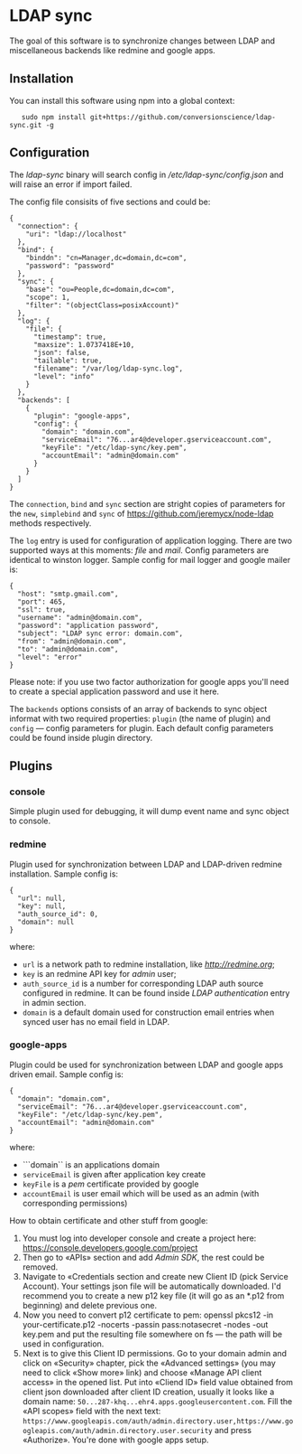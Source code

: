 LDAP sync
=========================

The goal of this software is to synchronize changes between LDAP and miscellaneous backends like redmine and google apps.

Installation
------------

You can install this software using npm into a global context:

       sudo npm install git+https://github.com/conversionscience/ldap-sync.git -g

Configuration
-------------

The *ldap-sync* binary will search config in */etc/ldap-sync/config.json* and will raise an error if import failed.

The config file consisits of five sections and could be:

    {
      "connection": {
        "uri": "ldap://localhost"
      },
      "bind": {
        "binddn": "cn=Manager,dc=domain,dc=com",
        "password": "password"
      },
      "sync": {
        "base": "ou=People,dc=domain,dc=com",
        "scope": 1,
        "filter": "(objectClass=posixAccount)"
      },
      "log": {
        "file": {
          "timestamp": true,
          "maxsize": 1.0737418E+10,
          "json": false,
          "tailable": true,
          "filename": "/var/log/ldap-sync.log",
          "level": "info"
        }
      },
      "backends": [
        {
          "plugin": "google-apps",
          "config": {
            "domain": "domain.com",
            "serviceEmail": "76...ar4@developer.gserviceaccount.com",
            "keyFile": "/etc/ldap-sync/key.pem",
            "accountEmail": "admin@domain.com"
          }
        }
      ]
    }

The ```connection```, ```bind``` and ```sync``` section are stright copies of parameters for the ```new```, ```simplebind``` and ```sync``` of https://github.com/jeremycx/node-ldap methods respectively.

The ```log``` entry is used for configuration of application logging. There are two supported ways at this moments: *file* and *mail*. Config parameters are identical to winston logger. Sample config for mail logger and google mailer is:

    {
      "host": "smtp.gmail.com",
      "port": 465,
      "ssl": true,
      "username": "admin@domain.com",
      "password": "application password",
      "subject": "LDAP sync error: domain.com",
      "from": "admin@domain.com",
      "to": "admin@domain.com",
      "level": "error"
    }

Please note: if you use two factor authorization for google apps you'll need to create a special application password and use it here.

The ```backends``` options consists of an array of backends to sync object informat with two required properties: ```plugin``` (the name of plugin) and ```config``` — config parameters for plugin. Each default config parameters could be found inside plugin directory.

Plugins
-------

### console

Simple plugin used for debugging, it will dump event name and sync object to console.

### redmine

Plugin used for synchronization between LDAP and LDAP-driven redmine installation. Sample config is:

    {
      "url": null,
      "key": null,
      "auth_source_id": 0,
      "domain": null
    }

where:
* ```url``` is a network path to redmine installation, like *http://redmine.org*;
* ```key``` is an redmine API key for *admin* user;
* ```auth_source_id``` is a number for corresponding LDAP auth source configured in redmine. It can be found inside *LDAP authentication* entry in admin section.
* ```domain``` is a default domain used for construction email entries when synced user has no email field in LDAP.

### google-apps

Plugin could be used for synchronization between LDAP and google apps driven email. Sample config is:

    {
      "domain": "domain.com",
      "serviceEmail": "76...ar4@developer.gserviceaccount.com",
      "keyFile": "/etc/ldap-sync/key.pem",
      "accountEmail": "admin@domain.com"
    }

where:
* ```domain`` is an applications domain
* ```serviceEmail``` is given after application key create
* ```keyFile``` is a *pem* certificate provided by google
* ```accountEmail``` is user email which will be used as an admin (with corresponding permissions)

How to obtain certificate and other stuff from google:

1. You must log into  developer console and create a project here: https://console.developers.google.com/project
2. Then go to «APIs» section and add *Admin SDK*, the rest could be removed.
3. Navigate to «Credentials section and create new Client ID (pick Service Account). Your settings json file will be automatically downloaded. I'd recommend you to create a new p12 key file (it will go as an *.p12 from beginning) and delete previous one.
4. Now you need to convert p12 certificate to pem:
       openssl pkcs12 -in your-certificate.p12 -nocerts -passin pass:notasecret -nodes -out key.pem
and put the resulting file somewhere on fs — the path will be used in configuration.
5. Next is to give this Client ID permissions. Go to your domain admin and click on «Security» chapter, pick the «Advanced settings» (you may need to click «Show more» link) and choose «Manage API client access» in the opened list. Put into «Cliend ID» field value obtained from client json downloaded after client ID creation, usually it looks like a domain name:    ```50...287-khq...ehr4.apps.googleusercontent.com```. Fill the «API scopes» field with the next text: ```https://www.googleapis.com/auth/admin.directory.user,https://www.googleapis.com/auth/admin.directory.user.security``` and press «Authorize». You're done with google apps setup.
